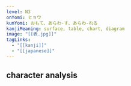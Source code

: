 ```yaml
---
level: N3
onYomi: ヒョウ
kunYomi: おもて、あらわ-す、あらわ-れる
kanjiMeaning: surface, table, chart, diagram
image: "[[表.jpg]]"
tagLinks:
  - "[[kanji]]"
  - "[[japanese]]"
---
```

## character analysis